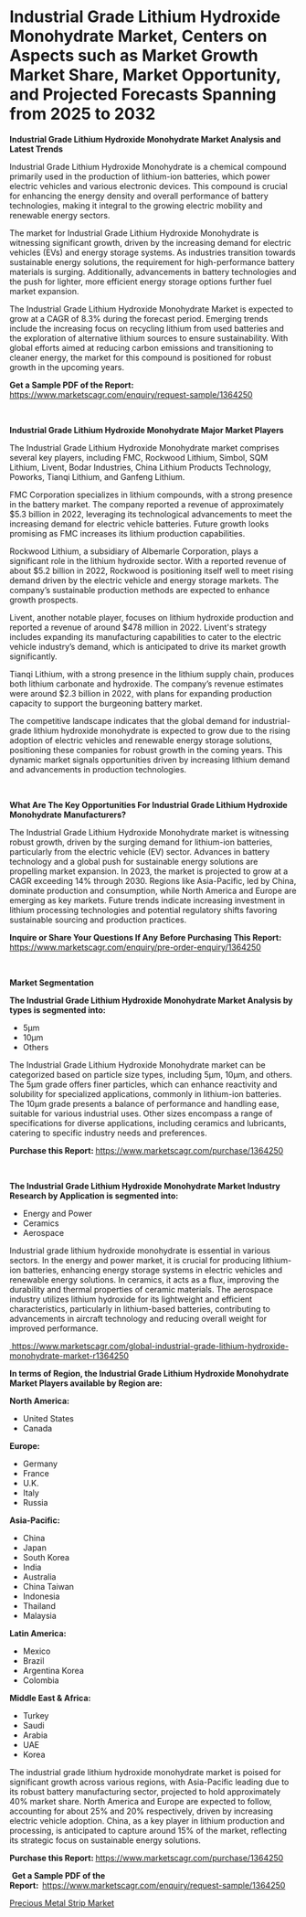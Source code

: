 <p><h1>Industrial Grade Lithium Hydroxide Monohydrate Market, Centers on Aspects such as Market Growth Market Share, Market Opportunity, and Projected Forecasts Spanning from 2025 to 2032</h1></p><p><strong>Industrial Grade Lithium Hydroxide Monohydrate Market Analysis and Latest Trends</strong></p>
<p><p>Industrial Grade Lithium Hydroxide Monohydrate is a chemical compound primarily used in the production of lithium-ion batteries, which power electric vehicles and various electronic devices. This compound is crucial for enhancing the energy density and overall performance of battery technologies, making it integral to the growing electric mobility and renewable energy sectors. </p><p>The market for Industrial Grade Lithium Hydroxide Monohydrate is witnessing significant growth, driven by the increasing demand for electric vehicles (EVs) and energy storage systems. As industries transition towards sustainable energy solutions, the requirement for high-performance battery materials is surging. Additionally, advancements in battery technologies and the push for lighter, more efficient energy storage options further fuel market expansion.</p><p>The Industrial Grade Lithium Hydroxide Monohydrate Market is expected to grow at a CAGR of 8.3% during the forecast period. Emerging trends include the increasing focus on recycling lithium from used batteries and the exploration of alternative lithium sources to ensure sustainability. With global efforts aimed at reducing carbon emissions and transitioning to cleaner energy, the market for this compound is positioned for robust growth in the upcoming years.</p></p>
<p><strong>Get a Sample PDF of the Report:&nbsp;</strong> <a href="https://www.marketscagr.com/enquiry/request-sample/1364250?utm_campaign=1999&utm_medium=2&utm_source=Github&utm_content=ia&utm_term=03022025&utm_id=industrial-grade-lithium-hydroxide-monohydrate">https://www.marketscagr.com/enquiry/request-sample/1364250</a></p>
<p>&nbsp;</p>
<p><strong>Industrial Grade Lithium Hydroxide Monohydrate Major Market Players</strong></p>
<p><p>The Industrial Grade Lithium Hydroxide Monohydrate market comprises several key players, including FMC, Rockwood Lithium, Simbol, SQM Lithium, Livent, Bodar Industries, China Lithium Products Technology, Poworks, Tianqi Lithium, and Ganfeng Lithium.</p><p>FMC Corporation specializes in lithium compounds, with a strong presence in the battery market. The company reported a revenue of approximately $5.3 billion in 2022, leveraging its technological advancements to meet the increasing demand for electric vehicle batteries. Future growth looks promising as FMC increases its lithium production capabilities.</p><p>Rockwood Lithium, a subsidiary of Albemarle Corporation, plays a significant role in the lithium hydroxide sector. With a reported revenue of about $5.2 billion in 2022, Rockwood is positioning itself well to meet rising demand driven by the electric vehicle and energy storage markets. The company’s sustainable production methods are expected to enhance growth prospects.</p><p>Livent, another notable player, focuses on lithium hydroxide production and reported a revenue of around $478 million in 2022. Livent's strategy includes expanding its manufacturing capabilities to cater to the electric vehicle industry’s demand, which is anticipated to drive its market growth significantly.</p><p>Tianqi Lithium, with a strong presence in the lithium supply chain, produces both lithium carbonate and hydroxide. The company’s revenue estimates were around $2.3 billion in 2022, with plans for expanding production capacity to support the burgeoning battery market.</p><p>The competitive landscape indicates that the global demand for industrial-grade lithium hydroxide monohydrate is expected to grow due to the rising adoption of electric vehicles and renewable energy storage solutions, positioning these companies for robust growth in the coming years. This dynamic market signals opportunities driven by increasing lithium demand and advancements in production technologies.</p></p>
<p>&nbsp;</p>
<p><strong>What Are The Key Opportunities For Industrial Grade Lithium Hydroxide Monohydrate Manufacturers?</strong></p>
<p><p>The Industrial Grade Lithium Hydroxide Monohydrate market is witnessing robust growth, driven by the surging demand for lithium-ion batteries, particularly from the electric vehicle (EV) sector. Advances in battery technology and a global push for sustainable energy solutions are propelling market expansion. In 2023, the market is projected to grow at a CAGR exceeding 14% through 2030. Regions like Asia-Pacific, led by China, dominate production and consumption, while North America and Europe are emerging as key markets. Future trends indicate increasing investment in lithium processing technologies and potential regulatory shifts favoring sustainable sourcing and production practices.</p></p>
<p><strong>Inquire or Share Your Questions If Any Before Purchasing This Report:</strong> <a href="https://www.marketscagr.com/enquiry/pre-order-enquiry/1364250?utm_campaign=1999&utm_medium=2&utm_source=Github&utm_content=ia&utm_term=03022025&utm_id=industrial-grade-lithium-hydroxide-monohydrate">https://www.marketscagr.com/enquiry/pre-order-enquiry/1364250</a></p>
<p>&nbsp;</p>
<p><strong>Market Segmentation</strong></p>
<p><strong>The Industrial Grade Lithium Hydroxide Monohydrate Market Analysis by types is segmented into:</strong></p>
<p><ul><li>5µm</li><li>10µm</li><li>Others</li></ul></p>
<p><p>The Industrial Grade Lithium Hydroxide Monohydrate market can be categorized based on particle size types, including 5µm, 10µm, and others. The 5µm grade offers finer particles, which can enhance reactivity and solubility for specialized applications, commonly in lithium-ion batteries. The 10µm grade presents a balance of performance and handling ease, suitable for various industrial uses. Other sizes encompass a range of specifications for diverse applications, including ceramics and lubricants, catering to specific industry needs and preferences.</p></p>
<p><strong>Purchase this Report:&nbsp;</strong><a href="https://www.marketscagr.com/purchase/1364250?utm_campaign=1999&utm_medium=2&utm_source=Github&utm_content=ia&utm_term=03022025&utm_id=industrial-grade-lithium-hydroxide-monohydrate">https://www.marketscagr.com/purchase/1364250</a></p>
<p>&nbsp;</p>
<p><strong>The Industrial Grade Lithium Hydroxide Monohydrate Market Industry Research by Application is segmented into:</strong></p>
<p><ul><li>Energy and Power</li><li>Ceramics</li><li>Aerospace</li></ul></p>
<p><p>Industrial grade lithium hydroxide monohydrate is essential in various sectors. In the energy and power market, it is crucial for producing lithium-ion batteries, enhancing energy storage systems in electric vehicles and renewable energy solutions. In ceramics, it acts as a flux, improving the durability and thermal properties of ceramic materials. The aerospace industry utilizes lithium hydroxide for its lightweight and efficient characteristics, particularly in lithium-based batteries, contributing to advancements in aircraft technology and reducing overall weight for improved performance.</p></p>
<p><a href="https://www.marketscagr.com/global-industrial-grade-lithium-hydroxide-monohydrate-market-r1364250?utm_campaign=1999&utm_medium=2&utm_source=Github&utm_content=ia&utm_term=03022025&utm_id=industrial-grade-lithium-hydroxide-monohydrate">&nbsp;https://www.marketscagr.com/global-industrial-grade-lithium-hydroxide-monohydrate-market-r1364250</a></p>
<p><strong>In terms of Region, the Industrial Grade Lithium Hydroxide Monohydrate Market Players available by Region are:</strong></p>
<p>
    <p> <strong> North America: </strong>
        <ul>
            <li>United States</li>
            <li>Canada</li>
        </ul>
        </p> 
    <p> <strong> Europe: </strong>
        <ul>
            <li>Germany</li>
            <li>France</li>
            <li>U.K.</li>
            <li>Italy</li>
            <li>Russia</li>
        </ul>
        </p> 
    <p> <strong> Asia-Pacific: </strong>
        <ul>
            <li>China</li>
            <li>Japan</li>
            <li>South Korea</li>
            <li>India</li>
            <li>Australia</li>
            <li>China Taiwan</li>
            <li>Indonesia</li>
            <li>Thailand</li>
            <li>Malaysia</li>
        </ul>
        </p> 
    <p> <strong> Latin America: </strong>
        <ul>
            <li>Mexico</li>
            <li>Brazil</li>
            <li>Argentina Korea</li>
            <li>Colombia</li>
        </ul>
        </p> 
    <p> <strong> Middle East & Africa: </strong>
        <ul>
            <li>Turkey</li>
            <li>Saudi</li>
            <li>Arabia</li>
            <li>UAE</li>
            <li>Korea</li>
        </ul>
    </p>
    </p>
<p><p>The industrial grade lithium hydroxide monohydrate market is poised for significant growth across various regions, with Asia-Pacific leading due to its robust battery manufacturing sector, projected to hold approximately 40% market share. North America and Europe are expected to follow, accounting for about 25% and 20% respectively, driven by increasing electric vehicle adoption. China, as a key player in lithium production and processing, is anticipated to capture around 15% of the market, reflecting its strategic focus on sustainable energy solutions.</p></p>
<p><strong>Purchase this Report: </strong><a href="https://www.marketscagr.com/purchase/1364250?utm_campaign=1999&utm_medium=2&utm_source=Github&utm_content=ia&utm_term=03022025&utm_id=industrial-grade-lithium-hydroxide-monohydrate">https://www.marketscagr.com/purchase/1364250</a></p>
<p>&nbsp;<strong>Get a Sample PDF of the Report:&nbsp;&nbsp;</strong><a href="https://www.marketscagr.com/enquiry/request-sample/1364250?utm_campaign=1999&utm_medium=2&utm_source=Github&utm_content=ia&utm_term=03022025&utm_id=industrial-grade-lithium-hydroxide-monohydrate">https://www.marketscagr.com/enquiry/request-sample/1364250</a></p>
<p><strong></strong></p>
<p><p><a href="https://github.com/tamvrosiya/Market-Research-Report-List-6/blob/main/precious-metal-strip-market.md?utm_campaign=1999&utm_medium=2&utm_source=Github&utm_content=ia&utm_term=03022025&utm_id=industrial-grade-lithium-hydroxide-monohydrate">Precious Metal Strip Market</a></p></p>